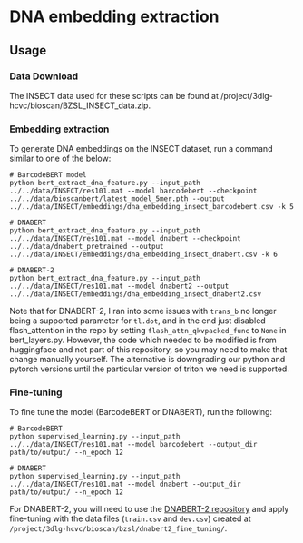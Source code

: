 # DNA embedding extraction

## Usage

### Data Download

The INSECT data used for these scripts can be found at /project/3dlg-hcvc/bioscan/BZSL_INSECT_data.zip.

### Embedding extraction

To generate DNA embeddings on the INSECT dataset, run a command similar to one of the below:

```
# BarcodeBERT model
python bert_extract_dna_feature.py --input_path ../../data/INSECT/res101.mat --model barcodebert --checkpoint ../../data/bioscanbert/latest_model_5mer.pth --output ../../data/INSECT/embeddings/dna_embedding_insect_barcodebert.csv -k 5

# DNABERT
python bert_extract_dna_feature.py --input_path ../../data/INSECT/res101.mat --model dnabert --checkpoint ../../data/dnabert_pretrained --output ../../data/INSECT/embeddings/dna_embedding_insect_dnabert.csv -k 6

# DNABERT-2
python bert_extract_dna_feature.py --input_path ../../data/INSECT/res101.mat --model dnabert2 --output ../../data/INSECT/embeddings/dna_embedding_insect_dnabert2.csv
```

Note that for DNABERT-2, I ran into some issues with `trans_b` no longer being a supported parameter for `tl.dot`, and
in the end just disabled flash_attention in the repo by setting `flash_attn_qkvpacked_func` to `None` in bert_layers.py.
However, the code which needed to be modified is from huggingface and not part of this repository, so you may need to make
that change manually yourself. The alternative is downgrading our python and pytorch versions until the particular version
of triton we need is supported.

### Fine-tuning

To fine tune the model (BarcodeBERT or DNABERT), run the following:
```
# BarcodeBERT
python supervised_learning.py --input_path ../../data/INSECT/res101.mat --model barcodebert --output_dir path/to/output/ --n_epoch 12

# DNABERT
python supervised_learning.py --input_path ../../data/INSECT/res101.mat --model dnabert --output_dir path/to/output/ --n_epoch 12
```

For DNABERT-2, you will need to use the [DNABERT-2 repository](https://github.com/Zhihan1996/DNABERT_2) and apply 
fine-tuning with the data files (`train.csv` and `dev.csv`) created at 
`/project/3dlg-hcvc/bioscan/bzsl/dnabert2_fine_tuning/`.
